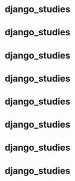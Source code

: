 # django_studies
# django_studies
# django_studies
# django_studies
# django_studies
# django_studies
# django_studies
# django_studies
